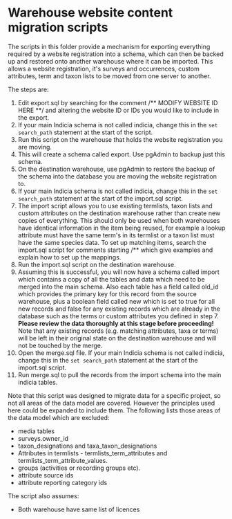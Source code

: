 # Warehouse website content migration scripts

The scripts in this folder provide a mechanism for exporting everything required by a
website registration into a schema, which can then be backed up and restored onto another
warehouse where it can be imported. This allows a website registration, it's surveys and
occurrences, custom attributes, term and taxon lists to be moved from one server to
another.

The steps are:
1. Edit export.sql by searching for the comment /** MODIFY WEBSITE ID HERE **/ and
   altering the website ID or IDs you would like to include in the export.
2. If your main Indicia schema is not called indicia, change this in the
   `set search_path` statement at the start of the script.
3. Run this script on the warehouse that holds the website registration you are moving.
4. This will create a schema called export. Use pgAdmin to backup just this schema.
5. On the destination warehouse, use pgAdmin to restore the backup of the schema into the
   database you are moving the website registration to.
6. If your main Indicia schema is not called indicia, change this in the
   `set search_path` statement at the start of the import.sql script.
7. The import script allows you to use existing termlists, taxon lists and custom
   attributes on the destination warehouse rather than create new copies of everything.
   This should only be used when both warehouses have identical information in the
   item being reused, for example a lookup attribute must have the same term's in its
   termlist or a taxon list must have the same species data. To set up matching items,
   search the import.sql script for comments starting /** which give examples and explain
   how to set up the mappings.
8. Run the import.sql script on the destination warehouse.
9. Assuming this is successful, you will now have a schema called import which contains a
   copy of all the tables and data which need to be merged into the main schema. Also
   each table has a field called old_id which provides the primary key for this record
   from the source warehouse, plus a boolean field called new which is set to true for
   all new records and false for any existing records which are already in the database
   such as the terms or custom attributes you defined in step 7. **Please review the data
   thoroughly at this stage before proceeding!** Note that any existing records (e.g.
   matching attributes, taxa or terms) will be left in their original state on the
   destination warehouse and will not be touched by the merge.
10. Open the merge.sql file. If your main Indicia schema is not called indicia, change
    this in the `set search_path` statement at the start of the import.sql script.
11. Run merge.sql to pull the records from the import schema into the main indicia
    tables.

Note that this script was designed to migrate data for a specific project, so not all
areas of the data model are covered. However the principles used here could be expanded
to include them. The following lists those areas of the data model which are excluded:
* media tables
* surveys.owner_id
* taxon_designations and taxa_taxon_designations
* Attributes in termlists - termlists_term_attributes and termlists_term_attribute_values.
* groups (activities or recording groups etc).
* attribute source ids
* attribute reporting category ids

The script also assumes:
* Both warehouse have same list of licences